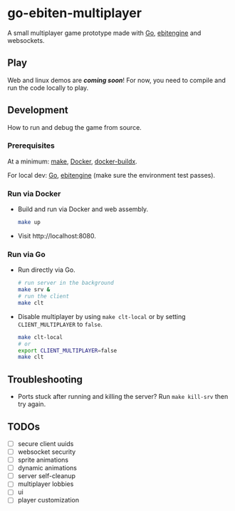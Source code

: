 # go-ebiten-multiplayer

A small multiplayer game prototype made with [Go](https://go.dev/), [ebitengine](https://ebitengine.org/) and websockets.

## Play

Web and linux demos are **_coming soon_**! For now, you need to compile and run the code locally to play.

## Development

How to run and debug the game from source.

### Prerequisites

At a minimum: [make](https://www.gnu.org/software/make/manual/make.html), [Docker](https://docs.docker.com/get-docker/), [docker-buildx](https://docs.docker.com/reference/cli/docker/buildx/).

For local dev: [Go](https://go.dev/), [ebitengine](https://ebitengine.org/) (make sure the environment test passes).

### Run via Docker

- Build and run via Docker and web assembly.
    ```bash
    make up
    ```
- Visit http://localhost:8080.

### Run via Go

- Run directly via Go.
    ```bash
    # run server in the background
    make srv &
    # run the client
    make clt
    ```

- Disable multiplayer by using `make clt-local` or by setting `CLIENT_MULTIPLAYER` to `false`.
    ```bash
    make clt-local
    # or
    export CLIENT_MULTIPLAYER=false
    make clt
    ```

## Troubleshooting

- Ports stuck after running and killing the server? Run `make kill-srv` then try again.

## TODOs

- [ ] secure client uuids
- [ ] websocket security
- [ ] sprite animations
- [ ] dynamic animations
- [ ] server self-cleanup
- [ ] multiplayer lobbies
- [ ] ui
- [ ] player customization
